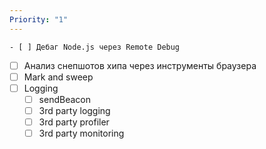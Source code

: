 ```yaml
---
Priority: "1"
---
```

	- [ ] Дебаг Node.js через Remote Debug
- [ ] Анализ снепшотов хипа через инструменты браузера
- [ ] Mark and sweep
- [ ] Logging
	- [ ] sendBeacon
	- [ ] 3rd party logging
	- [ ] 3rd party profiler
	- [ ] 3rd party monitoring